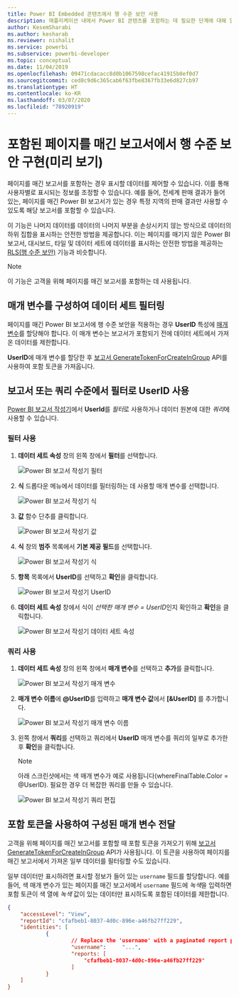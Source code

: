 ```yaml
---
title: Power BI Embedded 콘텐츠에서 행 수준 보안 사용
description: 애플리케이션 내에서 Power BI 콘텐츠를 포함하는 데 필요한 단계에 대해 알아봅니다.
author: KesemSharabi
ms.author: kesharab
ms.reviewer: nishalit
ms.service: powerbi
ms.subservice: powerbi-developer
ms.topic: conceptual
ms.date: 11/04/2019
ms.openlocfilehash: 09471cdacacc8d0b1067598cefac41915b0ef0d7
ms.sourcegitcommit: ced8c9d6c365cab6f63fbe8367fb33e6d827cb97
ms.translationtype: HT
ms.contentlocale: ko-KR
ms.lasthandoff: 03/07/2020
ms.locfileid: "78920919"
---
```

# <a name="implementing-row-level-security-in-embedded-paginated-reports-preview"></a>포함된 페이지를 매긴 보고서에서 행 수준 보안 구현(미리 보기)

페이지를 매긴 보고서를 포함하는 경우 표시할 데이터를 제어할 수 있습니다. 이를 통해 사용자별로 표시되는 정보를 조정할 수 있습니다. 예를 들어, 전세계 판매 결과가 들어 있는, 페이지를 매긴 Power BI 보고서가 있는 경우 특정 지역의 판매 결과만 사용할 수 있도록 해당 보고서를 포함할 수 있습니다.

이 기능은 나머지 데이터를 데이터의 나머지 부분을 손상시키지 않는 방식으로 데이터의 하위 집합을 표시하는 안전한 방법을 제공합니다. 이는 페이지를 매기지 않은 Power BI 보고서, 대시보드, 타일 및 데이터 세트에 데이터를 표시하는 안전한 방법을 제공하는 [RLS(행 수준 보안)](embedded-row-level-security.md) 기능과 비슷합니다.  

> [!Note]
> 이 기능은 고객을 위해 페이지를 매긴 보고서를 포함하는 데 사용됩니다.

## <a name="configuring-a-parameter-to-filter-the-dataset"></a>매개 변수를 구성하여 데이터 세트 필터링

페이지를 매긴 Power BI 보고서에 행 수준 보안을 적용하는 경우 **UserID** 특성에 [매개 변수](../paginated-reports/report-builder-parameters.md)를 할당해야 합니다. 이 매개 변수는 보고서가 포함되기 전에 데이터 세트에서 가져온 데이터를 제한합니다.

**UserID**에 매개 변수를 할당한 후 [보고서 GenerateTokenForCreateInGroup](https://docs.microsoft.com/rest/api/power-bi/embedtoken/reports_generatetokenforcreateingroup) API를 사용하여 포함 토큰을 가져옵니다.

## <a name="use-userid-as-a-filter-at-report-or-query-level"></a>보고서 또는 쿼리 수준에서 필터로 UserID 사용

[Power BI 보고서 작성기](../paginated-reports/report-builder-power-bi.md)에서 **UserId**를 *필터*로 사용하거나 데이터 원본에 대한 *쿼리*에 사용할 수 있습니다.

### <a name="using-the-filter"></a>필터 사용

1. **데이터 세트 속성** 창의 왼쪽 창에서 **필터**를 선택합니다.

    ![Power BI 보고서 작성기 필터](media/embedded-paginated-reports-secure-data/filter.png)

2. **식** 드롭다운 메뉴에서 데이터를 필터링하는 데 사용할 매개 변수를 선택합니다.

     ![Power BI 보고서 작성기 식](media/embedded-paginated-reports-secure-data/expression.png)

3. **값** 함수 단추를 클릭합니다. 

    ![Power BI 보고서 작성기 값](media/embedded-paginated-reports-secure-data/function.png)

4. **식** 창의 **범주** 목록에서 **기본 제공 필드**를 선택합니다.

    ![Power BI 보고서 작성기 식](media/embedded-paginated-reports-secure-data/built-in-fields.png)

5. **항목** 목록에서 **UserID**를 선택하고 **확인**을 클릭합니다.

    ![Power BI 보고서 작성기 UserID](media/embedded-paginated-reports-secure-data/userid.png)

6. **데이터 세트 속성** 창에서 식이 *선택한 매개 변수 = UserID*인지 확인하고 **확인**을 클릭합니다.

    ![Power BI 보고서 작성기 데이터 세트 속성](media/embedded-paginated-reports-secure-data/verify.png)

### <a name="using-a-query"></a>쿼리 사용

1. **데이터 세트 속성** 창의 왼쪽 창에서 **매개 변수**를 선택하고 **추가**를 클릭합니다.

    ![Power BI 보고서 작성기 매개 변수](media/embedded-paginated-reports-secure-data/parameters.png)

2. **매개 변수 이름**에 **\@UserID**를 입력하고 **매개 변수 값**에서 **[&UserID]** 를 추가합니다.

    ![Power BI 보고서 작성기 매개 변수 이름](media/embedded-paginated-reports-secure-data/parameter-name.png) 

3. 왼쪽 창에서 **쿼리**를 선택하고 쿼리에서 **UserID** 매개 변수를 쿼리의 일부로 추가한 후 **확인**을 클릭합니다.
    > [!NOTE]
    > 아래 스크린샷에서는 색 매개 변수가 예로 사용됩니다(whereFinalTable.Color = @UserID). 필요한 경우 더 복잡한 쿼리를 만들 수 있습니다.

    ![Power BI 보고서 작성기 쿼리 편집](media/embedded-paginated-reports-secure-data/query-edit.png)

## <a name="passing-the-configured-parameter-using-the-embed-token"></a>포함 토큰을 사용하여 구성된 매개 변수 전달

고객을 위해 페이지를 매긴 보고서를 포함할 때 포함 토큰을 가져오기 위해 [보고서 GenerateTokenForCreateInGroup](https://docs.microsoft.com/rest/api/power-bi/embedtoken/reports_generatetokenforcreateingroup) API가 사용됩니다. 이 토큰을 사용하여 페이지를 매긴 보고서에서 가져온 일부 데이터를 필터링할 수도 있습니다.

일부 데이터만 표시하려면 표시할 정보가 들어 있는 `username` 필드를 할당합니다. 예를 들어, 색 매개 변수가 있는 페이지를 매긴 보고서에서 `username` 필드에 *녹색*을 입력하면 포함 토큰이 색 열에 *녹색* 값이 있는 데이터만 표시하도록 포함된 데이터를 제한합니다.

```JSON
{
    "accessLevel": "View",
    "reportId": "cfafbeb1-8037-4d0c-896e-a46fb27ff229",
    "identities": [
            {
                    // Replace the 'username' with a paginated report parameter
                    "username":     "...",
                    "reports: [
                        "cfafbeb1-8037-4d0c-896e-a46fb27ff229"
                    ]
            }
    ]
}
```
